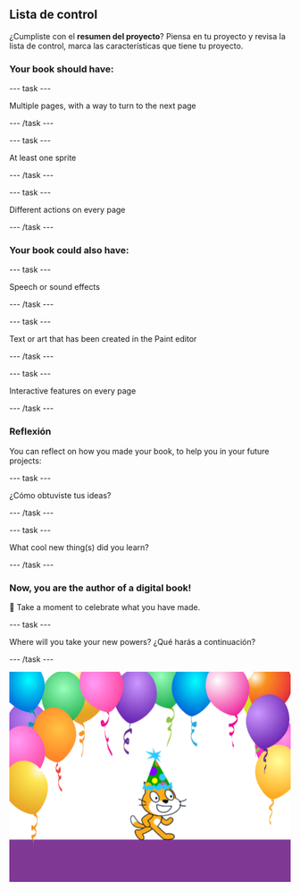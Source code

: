 ## Lista de control

¿Cumpliste con el **resumen del proyecto**? Piensa en tu proyecto y revisa la lista de control, marca las características que tiene tu proyecto.

### Your book should have:

--- task ---

Multiple pages, with a way to turn to the next page

--- /task ---

--- task ---

At least one sprite

--- /task ---

--- task ---

Different actions on every page

--- /task ---

### Your book could also have:

--- task ---

Speech or sound effects

--- /task ---

--- task ---

Text or art that has been created in the Paint editor

--- /task ---

--- task ---

Interactive features on every page

--- /task ---

### Reflexión

You can reflect on how you made your book, to help you in your future projects:

--- task ---

¿Cómo obtuviste tus ideas?

--- /task ---

--- task ---

What cool new thing(s) did you learn?

--- /task ---

### Now, you are the author of a digital book!

🎉 Take a moment to celebrate what you have made.

--- task ---

Where will you take your new powers? ¿Qué harás a continuación?

--- /task ---

![The Scratch Cat wearing a party hat.](images/reflect.png)

